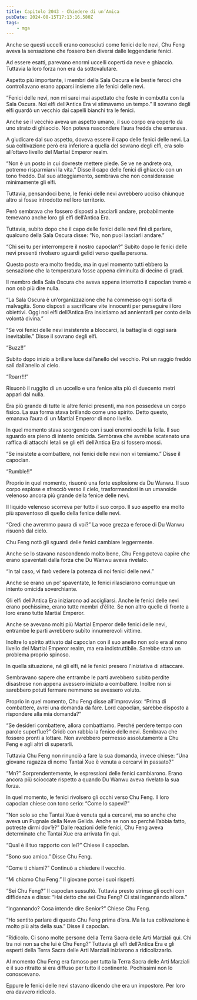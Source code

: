 ```yaml
---
title: Capitolo 2043 - Chiedere di un’Amica
pubDate: 2024-08-15T17:13:16.580Z
tags:
    - mga
---
```





Anche se questi uccelli erano conosciuti come fenici delle nevi, Chu Feng aveva la sensazione che fossero ben diversi dalle leggendarie fenici.


Ad essere esatti, parevano enormi uccelli coperti da neve e ghiaccio. Tuttavia la loro forza non era da sottovalutare.

Aspetto più importante, i membri della Sala Oscura e le bestie feroci che controllavano erano apparsi insieme alle fenici delle nevi.

“Fenici delle nevi, non mi sarei mai aspettato che foste in combutta con la Sala Oscura. Noi elfi dell’Antica Era vi stimavamo un tempo.” Il sovrano degli elfi guardò un vecchio dai capelli bianchi tra le fenici.


Anche se il vecchio aveva un aspetto umano, il suo corpo era coperto da uno strato di ghiaccio. Non poteva nascondere l’aura fredda che emanava.

A giudicare dal suo aspetto, doveva essere il capo delle fenici delle nevi. La sua coltivazione però era inferiore a quella del sovrano degli elfi, era solo all’ottavo livello del Martial Emperor realm.


“Non è un posto in cui dovreste mettere piede. Se ve ne andrete ora, potremo risparmiarvi la vita.” Disse il capo delle fenici di ghiaccio con un tono freddo. Dal suo atteggiamento, sembrava che non considerasse minimamente gli elfi.


Tuttavia, pensandoci bene, le fenici delle nevi avrebbero ucciso chiunque altro si fosse introdotto nel loro territorio.


Però sembrava che fossero disposti a lasciarli andare, probabilmente temevano anche loro gli elfi dell’Antica Era.


Tuttavia, subito dopo che il capo delle fenici delle nevi finì di parlare, qualcuno della Sala Oscura disse: “No, non puoi lasciarli andare.”

“Chi sei tu per interrompere il nostro capoclan?” Subito dopo le fenici delle nevi presenti rivolsero sguardi gelidi verso quella persona.


Questo posto era molto freddo, ma in quel momento tutti ebbero la sensazione che la temperatura fosse appena diminuita di decine di gradi.


Il membro della Sala Oscura che aveva appena interrotto il capoclan tremò e non osò più dire nulla.


“La Sala Oscura è un’organizzazione che ha commesso ogni sorta di malvagità. Sono disposti a sacrificare vite innocenti per perseguire i loro obiettivi. Oggi noi elfi dell’Antica Era insistiamo ad annientarli per conto della volontà divina.”

“Se voi fenici delle nevi insisterete a bloccarci, la battaglia di oggi sarà inevitabile.” Disse il sovrano degli elfi.


“Buzz!!”


Subito dopo iniziò a brillare luce dall’anello del vecchio. Poi un raggio freddo salì dall’anello al cielo.

“Roarr!!!”


Risuonò il ruggito di un uccello e una fenice alta più di duecento metri apparì dal nulla.


Era più grande di tutte le altre fenici presenti, ma non possedeva un corpo fisico. La sua forma stava brillando come uno spirito. Detto questo, emanava l’aura di un Martial Emperor di nono livello.


In quel momento stava scorgendo con i suoi enormi occhi la folla. Il suo sguardo era pieno di intento omicida. Sembrava che avrebbe scatenato una raffica di attacchi letali se gli elfi dell’Antica Era si fossero mossi.

“Se insistete a combattere, noi fenici delle nevi non vi temiamo.” Disse il capoclan.


“Rumble!!”


Proprio in quel momento, risuonò una forte esplosione da Du Wanwu. Il suo corpo esplose e sfrecciò verso il cielo, trasformandosi in un umanoide velenoso ancora più grande della fenice delle nevi.


Il liquido velenoso scorreva per tutto il suo corpo. Il suo aspetto era molto più spaventoso di quello della fenice delle nevi.


“Credi che avremmo paura di voi?” La voce grezza e feroce di Du Wanwu risuonò dal cielo.


Chu Feng notò gli sguardi delle fenici cambiare leggermente.

Anche se lo stavano nascondendo molto bene, Chu Feng poteva capire che erano spaventati dalla forza che Du Wanwu aveva rivelato.

“In tal caso, vi farò vedere la potenza di noi fenici delle nevi.”


Anche se erano un po’ spaventate, le fenici rilasciarono comunque un intento omicida soverchiante.


Gli elfi dell’Antica Era iniziarono ad accigliarsi. Anche le fenici delle nevi erano pochissime, erano tutte membri d’élite. Se non altro quelle di fronte a loro erano tutte Martial Emperor.


Anche se avevano molti più Martial Emperor delle fenici delle nevi, entrambe le parti avrebbero subìto innumerevoli vittime.


Inoltre lo spirito attivato dal capoclan con il suo anello non solo era al nono livello del Martial Emperor realm, ma era indistruttibile. Sarebbe stato un problema proprio spinoso.


In quella situazione, né gli elfi, né le fenici presero l'iniziativa di attaccare.

Sembravano sapere che entrambe le parti avrebbero subìto perdite disastrose non appena avessero iniziato a combattere. Inoltre non si sarebbero potuti fermare nemmeno se avessero voluto.


Proprio in quel momento, Chu Feng disse all’improvviso: “Prima di combattere, avrei una domanda da fare. Lord capoclan, sarebbe disposto a rispondere alla mia domanda?”

“Se desideri combattere, allora combattiamo. Perché perdere tempo con parole superflue?” Gridò con rabbia la fenice delle nevi. Sembrava che fossero pronti a lottare. Non avrebbero permesso assolutamente a Chu Feng e agli altri di superarli.


Tuttavia Chu Feng non rinunciò a fare la sua domanda, invece chiese: “Una giovane ragazza di nome Tantai Xue è venuta a cercarvi in passato?”

“Mn?” Sorprendentemente, le espressioni delle fenici cambiarono. Erano ancora più scioccate rispetto a quando Du Wanwu aveva rivelato la sua forza.


In quel momento, le fenici rivolsero gli occhi verso Chu Feng. Il loro capoclan chiese con tono serio: “Come lo sapevi?”

“Non solo so che Tantai Xue è venuta qui a cercarvi, ma so anche che aveva un Pugnale della Neve Gelida. Anche se non so perché l’abbia fatto, potreste dirmi dov’è?” Dalle reazioni delle fenici, Chu Feng aveva determinato che Tantai Xue era arrivata fin qui.


“Qual è il tuo rapporto con lei?” Chiese il capoclan.

“Sono suo amico.” Disse Chu Feng.

“Come ti chiami?” Continuò a chiedere il vecchio.

“Mi chiamo Chu Feng.” Il giovane porse i suoi rispetti.


“Sei Chu Feng?” Il capoclan sussultò. Tuttavia presto strinse gli occhi con diffidenza e disse: “Hai detto che sei Chu Feng? Ci stai ingannando allora.”

“Ingannando? Cosa intende dire Senior?” Chiese Chu Feng.

“Ho sentito parlare di questo Chu Feng prima d’ora. Ma la tua coltivazione è molto più alta della sua.” Disse il capoclan.

“Ridicolo. Ci sono molte persone della Terra Sacra delle Arti Marziali qui. Chi tra noi non sa che lui è Chu Feng?” Tuttavia gli elfi dell’Antica Era e gli esperti della Terra Sacra delle Arti Marziali iniziarono a ridicolizzarlo.


Al momento Chu Feng era famoso per tutta la Terra Sacra delle Arti Marziali e il suo ritratto si era diffuso per tutto il continente. Pochissimi non lo conoscevano.


Eppure le fenici delle nevi stavano dicendo che era un impostore. Per loro era davvero ridicolo.

